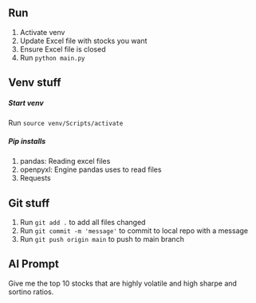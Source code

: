## Run
1. Activate venv
2. Update Excel file with stocks you want
3. Ensure Excel file is closed
2. Run `python main.py`

## Venv stuff
##### Start venv
Run `source venv/Scripts/activate`

##### Pip installs
1. pandas: Reading excel files
2. openpyxl: Engine pandas uses to read files
3. Requests

## Git stuff
1. Run `git add .` to add all files changed
2. Run `git commit -m 'message'` to commit to local repo with a message
3. Run `git push origin main` to push to main branch

## AI Prompt
Give me the top 10 stocks that are highly volatile and high sharpe and sortino ratios.
